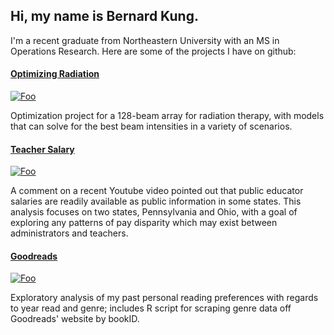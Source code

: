 ## Hi, my name is Bernard Kung.
I'm a recent graduate from Northeastern University with an MS in Operations Research. Here are some of the projects I have on github:

#### [Optimizing Radiation](https://bernardkung.github.io/OptimizingRadiation/)

[![Foo](https://github.com/bernardkung/bkung/blob/master/images/optimizingradiation_image.jpg?raw=true)](https://bernardkung.github.io/OptimizingRadiation/)

Optimization project for a 128-beam array for radiation therapy, with models that can solve for the best beam intensities in a variety of scenarios.

#### [Teacher Salary](https://bernardkung.github.io/TeacherSalary/)

[![Foo](https://github.com/bernardkung/bkung/blob/master/images/teachersalary_image.jpg?raw=true)](https://bernardkung.github.io/TeacherSalary/)

A comment on a recent Youtube video pointed out that public educator salaries are readily available as public information in some states.  This analysis focuses on two states, Pennsylvania and Ohio, with a goal of exploring any patterns of pay disparity which may exist between administrators and teachers. 

#### [Goodreads](https://bernardkung.github.io/goodreads/)

[![Foo](https://github.com/bernardkung/bkung/blob/master/images/goodreads_image.jpg?raw=true)](https://bernardkung.github.io/goodreads/)

Exploratory analysis of my past personal reading preferences with regards to year read and genre; includes R script for scraping genre data off Goodreads' website by bookID.

